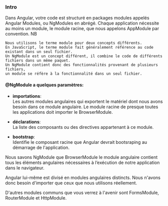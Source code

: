### Intro
 Dans Angular, votre code est structuré en packages modules appelés Angular Modules,
 ou NgModules en abrégé. Chaque application nécessite au moins un module, 
 le module racine, que nous appelons AppModule par convention.
NB
```
Nous utilisons le terme module pour deux concepts différents.
En JavaScript, le terme module fait généralement référence au code existant dans un seul fichier.
Un NgModule est un concept différent, il combine le code de différents fichiers dans un même paquet. 
Un NgModule contient donc des fonctionnalités provenant de plusieurs fichiers, 
un module se réfère à la fonctionnalité dans un seul fichier.
```

#### @NgModule a quelques paramètres:

* <strong>importations</strong>:<br>
Les autres modules angulaires qui exportent le matériel dont nous avons besoin dans ce module angulaire.
Le module racine de presque toutes les applications doit importer le BrowserModule.

* <strong>déclarations</strong>:<br>
La liste des composants ou des directives appartenant à ce module.

* <strong>bootstrap</strong>:<br>
Identifie le composant racine que Angular devrait bootsraping au démarrage de l'application.

Nous savons NgModule que BrowserModule le module angulaire contient tous les éléments angulaires nécessaires à l’exécution de notre application dans le navigateur.

Angular lui-même est divisé en modules angulaires distincts. Nous n'avons donc besoin d'importer que ceux que nous utilisons réellement. 

D'autres modules communs que vous verrez à l'avenir sont  FormsModule, RouterModule et HttpModule.
